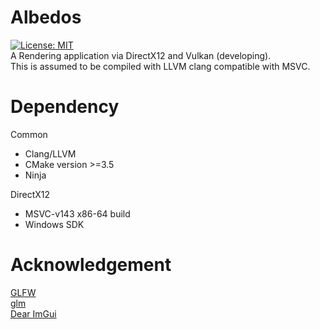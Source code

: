 # Albedos
[![License: MIT](https://img.shields.io/badge/License-MIT-yellow.svg)](https://opensource.org/licenses/MIT)  
A Rendering application via DirectX12 and Vulkan (developing).  
This is assumed to be compiled with LLVM clang compatible with MSVC.

# Dependency
Common
- Clang/LLVM
- CMake version >=3.5  
- Ninja

DirectX12
- MSVC-v143 x86-64 build  
- Windows SDK

# Acknowledgement
[GLFW](https://www.glfw.org/)  
[glm](http://glm.g-truc.net/)  
[Dear ImGui](https://github.com/ocornut/imgui)